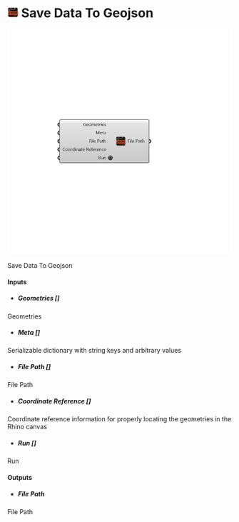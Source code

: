 # ![](../../images/icons/Save_Data_To_Geojson.png) Save Data To Geojson

![](../../images/components/Save_Data_To_Geojson.png)

Save Data To Geojson

#### Inputs
* ##### Geometries []
Geometries
* ##### Meta []
Serializable dictionary with string keys and arbitrary values
* ##### File Path []
File Path
* ##### Coordinate Reference []
Coordinate reference information for properly locating the geometries in the Rhino canvas
* ##### Run []
Run

#### Outputs
* ##### File Path
File Path